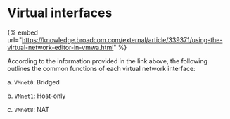 # Virtual interfaces

{% embed url="https://knowledge.broadcom.com/external/article/339371/using-the-virtual-network-editor-in-vmwa.html" %}

According to the information provided in the link above, the following outlines the common functions of each virtual network interface:

a. `VMnet0`: Bridged

b. `VMnet1`: Host-only

c. `VMnet8`: NAT
